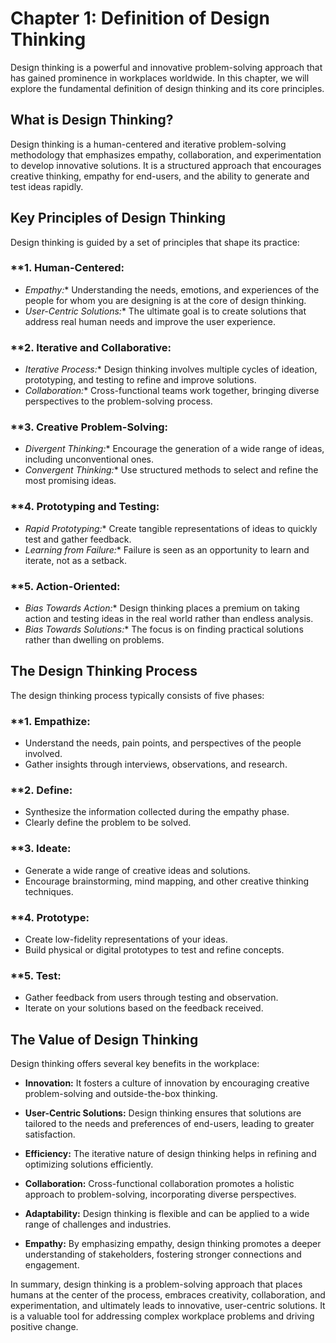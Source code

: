 Chapter 1: Definition of Design Thinking
========================================

Design thinking is a powerful and innovative problem-solving approach that has gained prominence in workplaces worldwide. In this chapter, we will explore the fundamental definition of design thinking and its core principles.

**What is Design Thinking?**
----------------------------

Design thinking is a human-centered and iterative problem-solving methodology that emphasizes empathy, collaboration, and experimentation to develop innovative solutions. It is a structured approach that encourages creative thinking, empathy for end-users, and the ability to generate and test ideas rapidly.

**Key Principles of Design Thinking**
-------------------------------------

Design thinking is guided by a set of principles that shape its practice:

### \*\*1. **Human-Centered:**

* *Empathy:*\* Understanding the needs, emotions, and experiences of the people for whom you are designing is at the core of design thinking.
* *User-Centric Solutions:*\* The ultimate goal is to create solutions that address real human needs and improve the user experience.

### \*\*2. **Iterative and Collaborative:**

* *Iterative Process:*\* Design thinking involves multiple cycles of ideation, prototyping, and testing to refine and improve solutions.
* *Collaboration:*\* Cross-functional teams work together, bringing diverse perspectives to the problem-solving process.

### \*\*3. **Creative Problem-Solving:**

* *Divergent Thinking:*\* Encourage the generation of a wide range of ideas, including unconventional ones.
* *Convergent Thinking:*\* Use structured methods to select and refine the most promising ideas.

### \*\*4. **Prototyping and Testing:**

* *Rapid Prototyping:*\* Create tangible representations of ideas to quickly test and gather feedback.
* *Learning from Failure:*\* Failure is seen as an opportunity to learn and iterate, not as a setback.

### \*\*5. **Action-Oriented:**

* *Bias Towards Action:*\* Design thinking places a premium on taking action and testing ideas in the real world rather than endless analysis.
* *Bias Towards Solutions:*\* The focus is on finding practical solutions rather than dwelling on problems.

**The Design Thinking Process**
-------------------------------

The design thinking process typically consists of five phases:

### \*\*1. **Empathize:**

* Understand the needs, pain points, and perspectives of the people involved.
* Gather insights through interviews, observations, and research.

### \*\*2. **Define:**

* Synthesize the information collected during the empathy phase.
* Clearly define the problem to be solved.

### \*\*3. **Ideate:**

* Generate a wide range of creative ideas and solutions.
* Encourage brainstorming, mind mapping, and other creative thinking techniques.

### \*\*4. **Prototype:**

* Create low-fidelity representations of your ideas.
* Build physical or digital prototypes to test and refine concepts.

### \*\*5. **Test:**

* Gather feedback from users through testing and observation.
* Iterate on your solutions based on the feedback received.

**The Value of Design Thinking**
--------------------------------

Design thinking offers several key benefits in the workplace:

* **Innovation:** It fosters a culture of innovation by encouraging creative problem-solving and outside-the-box thinking.

* **User-Centric Solutions:** Design thinking ensures that solutions are tailored to the needs and preferences of end-users, leading to greater satisfaction.

* **Efficiency:** The iterative nature of design thinking helps in refining and optimizing solutions efficiently.

* **Collaboration:** Cross-functional collaboration promotes a holistic approach to problem-solving, incorporating diverse perspectives.

* **Adaptability:** Design thinking is flexible and can be applied to a wide range of challenges and industries.

* **Empathy:** By emphasizing empathy, design thinking promotes a deeper understanding of stakeholders, fostering stronger connections and engagement.

In summary, design thinking is a problem-solving approach that places humans at the center of the process, embraces creativity, collaboration, and experimentation, and ultimately leads to innovative, user-centric solutions. It is a valuable tool for addressing complex workplace problems and driving positive change.
